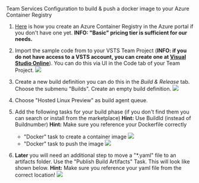 Team Services Configuration to build & push a docker image to your Azure Container Registry

1. [Here](https://docs.microsoft.com/en-us/azure/container-registry/container-registry-get-started-portal) is how you create an Azure Container Registry in the Azure portal if you don't have one yet. **INFO: "Basic" pricing tier is sufficient for our needs.**

2. Import the sample code from to your VSTS Team Project (**INFO: if you do not have access to a VSTS account, you can create one at [Visual Studio Online](https://www.visualstudio.com)**). You can do this via UI in the Code tab of your Team Project.
![](images/import_code.jpg)

3. Create a new build definition you can do this in the *Build & Release* tab. Choose the submenu "Builds". Create an empty build definition.
![](images/newbuilddefinition.jpg)

4. Choose "Hosted Linux Preview" as build agent queue.

5. Add the following tasks for your build phase (if you don't find them you can search or install from the marketplace)
**Hint:** Use BuildId (instead of Buildnumber) 
**Hint:** Make sure you reference your Dockerfile correctly

    - "Docker" task to create a container image
    ![](images/vstshelloworldbuildimage.jpg)
    - "Docker" task to push the image
    ![](images/vstshelloworldpushimage.jpg)

6. **Later** you will need an additional step to move a "*.yaml" file to an artifacts folder. Use the "Publish Build Artifacts" Task. This will look like shown below.
**Hint:** Make sure you reference your yaml file from the correct location! 
![](images/vstsdropyaml.jpg)
